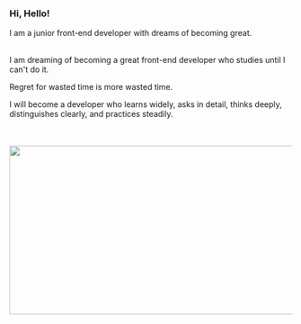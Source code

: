 ### Hi, Hello!
  
I am a junior front-end developer with dreams of becoming great.

<!--![header](https://capsule-render.vercel.app/api?type=waving&color=timeGradient&height=180&fontAlignY=35&fontAlign=30&fontSize=50&text=Welcome!!&desc=plla2's%20github&descAlign=80&animation=twinkling)-->
<div>
<!--<h3>🙋🏻‍♂️Introduce</h3>-->
  
</br>
<span>I am dreaming of becoming a great front-end developer who studies until I can't do it.</span>
<p>Regret for wasted time is more wasted time.</p>
<p>I will become a developer who learns widely, asks in detail, thinks deeply, distinguishes clearly, and practices steadily.</p>
</div>
</br></br>

<a href="https://github.com/devxb/gitanimals">
  <img src="https://render.gitanimals.org/lines/plla2?pet-id=586904799182396453" width="1000" height="300"/>
</a>
<!--   <a href="https://app.daily.dev/seunghyun0"><img src="https://api.daily.dev/devcards/2471945680b94103a10d24e4ce5c9a68.png?r=0q5" width="300" alt="SeungHyun's Dev Card" align="right"/></a> -->

<!--<p>🔋 Skills</p>-->
<!-- <div>
  <!--<img src="https://img.shields.io/badge/HTML5-E34F26?style=flat&logo=html5&logoColor=white"/>
  <img src="https://img.shields.io/badge/CSS3-1572B6?style=flat&logo=css3&logoColor=white"/>
  <img src="https://img.shields.io/badge/JavaScript-F7DF1E?style=flat&logo=javascript&logoColor=black"/>-->
  <!--<img src="https://img.shields.io/badge/React-61DAFB?style=flat&logo=react&logoColor=white"/>  
  <img src="https://img.shields.io/badge/TypeScript-007ACC?style=flat&logo=typescript&logoColor=white"/>
  
  <img src="https://img.shields.io/badge/Styledcomponents-DB7093?style=flat&logo=Styledcomponents&logoColor=white"/>
  <img src="https://img.shields.io/badge/Sass-CC6699?style=flat&logo=react&logoColor=white"/>
</div>
<div>
 <!-- <p>💻 Studying</p>-->  
  <!--<img src="https://img.shields.io/badge/Recoil-3578E5?style=flat&logo=Recoil&logoColor=white"/>-->
  <!--<img src="https://img.shields.io/badge/Reactquery-FF4154?style=flat&logo=react-query&logoColor=white"/>
  <img src="https://img.shields.io/badge/Next.js-000000?style=flat&logo=Next.js&logoColor=white"/>
  <img src="https://img.shields.io/badge/ReduxToolkit-764ABC?style=flat&logo=Redux&logoColor=white"/>
</div>
<div>
  <!--<p>🗺️ Blog</p>-->
 <!-- <a herf="[https://jhbljs92.tistory.com/]" traget="_blank">
<img src="https://img.shields.io/badge/Tistory-FF9E0F?style=flat&logo=TISTORY&logoColor=white"/>
  </a>
<!--[![trophy](https://github-profile-trophy.vercel.app/?username=plla2&theme=onedark&row=1)](https://github.com/ryo-ma/github-profile-trophy)-->
<!--![Top Langs](https://github-readme-stats.vercel.app/api/top-langs/?username=plla2&layout=compact&theme=merko)
![Anurag's GitHub stats](https://github-readme-stats.vercel.app/api?username=plla2&show_icons=true&theme=merko)
<div align=end>
-->
<!--[![Hits](https://hits.seeyoufarm.com/api/count/incr/badge.svg?url=https%3A%2F%2Fgithub.com%2Fplla2&count_bg=%23EFBC9B&title_bg=%23FBF3D5&icon=&icon_color=%23E7E7E7&title=hits&edge_flat=false)](https://hits.seeyoufarm.com)-->
  </div>
